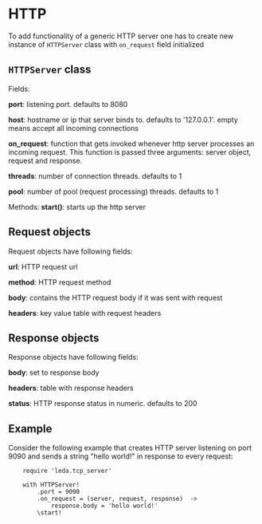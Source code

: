 HTTP
====

To add functionality of a generic HTTP server one has to create new instance of `HTTPServer` class with `on_request` field initialized

## `HTTPServer` class

Fields:

**port**: listening port. defaults to 8080

**host**: hostname or ip that server binds to. defaults to '127.0.0.1'. empty means accept all incoming connections

**on_request**: function that gets invoked whenever http server processes an incoming request. This function is passed three arguments: server object, request and response.

**threads**: number of connection threads. defaults to 1

**pool**: number of pool (request processing) threads. defaults to 1

Methods:
**start()**: starts up the http server

 
## Request objects

Request objects have following fields:

**url**: HTTP request url

**method**: HTTP request method

**body**: contains the HTTP request body if it was sent with request

**headers**: key value table with request headers

## Response objects

Response objects have following fields:

**body**: set to response body

**headers**: table with response headers

**status**: HTTP response status in numeric. defaults to 200

## Example

Consider the following example that creates HTTP server listening on port 9090 and sends a string "hello world!" in response to every request:

        require 'leda.tcp_server'
        
        with HTTPServer!
            .port = 9090
            .on_request = (server, request, response)  ->
                response.body = 'hello world!'
            \start!    





